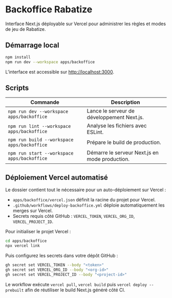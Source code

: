# Backoffice Rabatize

Interface Next.js déployable sur Vercel pour administrer les règles et modes de jeu de Rabatize.

## Démarrage local

```bash
npm install
npm run dev --workspace apps/backoffice
```

L’interface est accessible sur [http://localhost:3000](http://localhost:3000).

## Scripts

| Commande | Description |
| --- | --- |
| `npm run dev --workspace apps/backoffice` | Lance le serveur de développement Next.js. |
| `npm run lint --workspace apps/backoffice` | Analyse les fichiers avec ESLint. |
| `npm run build --workspace apps/backoffice` | Prépare le build de production. |
| `npm run start --workspace apps/backoffice` | Démarre le serveur Next.js en mode production. |

## Déploiement Vercel automatisé

Le dossier contient tout le nécessaire pour un auto-déploiement sur Vercel :

- `apps/backoffice/vercel.json` définit la racine du projet pour Vercel.
- `.github/workflows/deploy-backoffice.yml` déploie automatiquement les merges sur Vercel.
- Secrets requis côté GitHub : `VERCEL_TOKEN`, `VERCEL_ORG_ID`, `VERCEL_PROJECT_ID`.

Pour initialiser le projet Vercel :

```bash
cd apps/backoffice
npx vercel link
```

Puis configurez les secrets dans votre dépôt GitHub :

```bash
gh secret set VERCEL_TOKEN --body "<token>"
gh secret set VERCEL_ORG_ID --body "<org-id>"
gh secret set VERCEL_PROJECT_ID --body "<project-id>"
```

Le workflow exécute `vercel pull`, `vercel build` puis `vercel deploy --prebuilt` afin de réutiliser le build Next.js généré côté CI.
